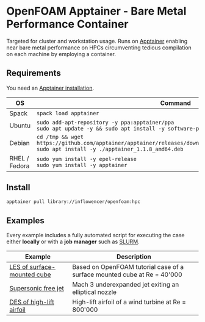 # OpenFOAM Apptainer - Bare Metal Performance Container

Targeted for cluster and workstation usage. Runs on [Apptainer](https://apptainer.org/) enabling near bare metal
performance on HPCs circumventing tedious compilation on each machine by employing a container.

## Requirements

You need an [Apptainer installation](https://apptainer.org/docs/admin/main/installation.html).

| **OS** | **Command** |
| ------ | ----------- |
| Spack | ```spack load apptainer```
| Ubuntu | ```sudo add-apt-repository -y ppa:apptainer/ppa```<br> ```sudo apt update -y && sudo apt install -y software-properties-common apptainer``` |
| Debian | ```cd /tmp && wget https://github.com/apptainer/apptainer/releases/download/v1.1.8/apptainer_1.1.8_amd64.deb``` <br> ```sudo apt install -y ./apptainer_1.1.8_amd64.deb``` |
| RHEL / Fedora | ```sudo yum install -y epel-release```<br>```sudo yum install -y apptainer``` |

## Install

```sh
apptainer pull library://inflowencer/openfoam:hpc
```

## Examples

Every example includes a fully automated script for executing the case either **locally** or with a **job manager** such as [SLURM](https://slurm.schedmd.com/documentation.html).

| **Example** | **Description** |
| ------- | ----------- | 
| [LES of surface-mounted cube](examples/LES-cube/) | Based on OpenFOAM tutorial case of a surface mounted cube at Re = 40'000 |
| [Supersonic free jet](examples/supersonic-jet/) | Mach 3 underexpanded jet exiting an elliptical nozzle |
| [DES of high-lift airfoil](examples/highlift-airfoil/) | High-lift airfoil of a wind turbine at Re = 800'000 |

